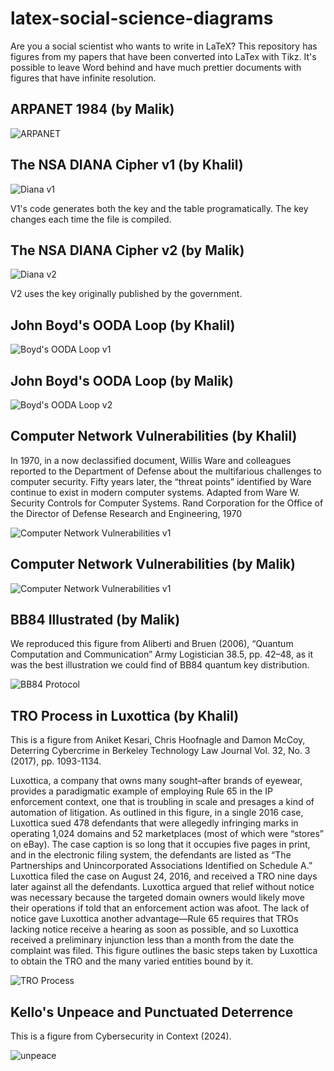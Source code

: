 # latex-social-science-diagrams
Are you a social scientist who wants to write in LaTeX? This repository has figures from my papers that have been converted into LaTex with Tikz. It's possible to leave Word behind and have much prettier documents with figures that have infinite resolution.

## ARPANET 1984 (by Malik)

![ARPANET](arpanet.png) 

## The NSA DIANA Cipher v1 (by Khalil)

![Diana v1](dianav1.png)

V1's code generates both the key and the table programatically. The key changes each time the file is compiled.

## The NSA DIANA Cipher v2 (by Malik)

![Diana v2](dianav2.png) 

V2 uses the key originally published by the government.

## John Boyd's OODA Loop (by Khalil)

![Boyd's OODA Loop v1](boydoodav1.png) 

## John Boyd's OODA Loop (by Malik)

![Boyd's OODA Loop v2](boydoodav2.png) 

## Computer Network Vulnerabilities (by Khalil)

In 1970, in a now declassified document, Willis Ware and colleagues reported to the Department of Defense about the multifarious challenges to computer security. Fifty years later, the “threat points” identified by Ware continue to exist in modern computer systems. Adapted from Ware W. Security Controls for Computer Systems. Rand Corporation for the Office of the Director of Defense Research and Engineering, 1970

![Computer Network Vulnerabilities v1](cnvv1.png)

## Computer Network Vulnerabilities (by Malik)

![Computer Network Vulnerabilities v1](cnvv2.png)

## BB84 Illustrated (by Malik)

We reproduced this figure from Aliberti and Bruen (2006), “Quantum Computation and Communication” Army Logistician 38.5, pp. 42–48, as it was the best illustration we could find of BB84 quantum key distribution.

![BB84 Protocol](bb84.png) 

## TRO Process in Luxottica (by Khalil)

This is a figure from Aniket Kesari, Chris Hoofnagle and Damon McCoy, Deterring Cybercrime in Berkeley Technology Law Journal Vol. 32, No. 3 (2017), pp. 1093-1134. 

Luxottica, a company that owns many sought–after brands of eyewear, provides a paradigmatic example of employing Rule 65 in the IP enforcement context, one that is troubling in scale and presages a kind of automation of litigation. As outlined in this figure, in a single 2016 case, Luxottica sued 478 defendants that were allegedly infringing marks in operating 1,024 domains and 52 marketplaces (most of which were “stores” on eBay). The case caption is so long that it occupies five pages in print, and in the electronic filing system, the defendants are listed as “The Partnerships and Unincorporated Associations Identified on Schedule A.” Luxottica filed the case on August 24, 2016, and received a TRO nine days later against all the defendants. Luxottica argued that relief without notice was necessary because the targeted domain owners would likely move their operations if told that an enforcement action was afoot. The lack of notice gave Luxottica another advantage—Rule 65 requires that TROs lacking notice receive a hearing as soon as possible, and so Luxottica received a preliminary injunction less than a month from the date the complaint was filed. This figure outlines the basic steps taken by Luxottica to obtain the TRO and the many varied entities bound by it. 

![TRO Process](luxottica.png) 

## Kello's Unpeace and Punctuated Deterrence

This is a figure from Cybersecurity in Context (2024).

![unpeace](unpeace.png)
